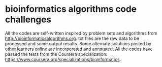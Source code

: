 # bioinformatics algorithms code challenges	
  All the codes are self-written inspired by problem sets and algorithms from http://bioinformaticsalgorithms.org.
  txt files are the raw data to be processed and some output results.
  Some alternate solutions posted by other learners online are incorporated and annotated.
  All the codes have passed the tests from the Coursera specialization: https://www.coursera.org/specializations/bioinformatics.
